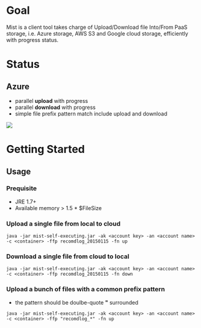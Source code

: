 # Goal
Mist is a client tool takes charge of Upload/Download file Into/From PaaS storage, i.e. Azure storage, AWS S3 and Google cloud storage, efficiently with progress status.

# Status
## Azure
* parallel **upload** with progress
* parallel **download** with progress
* simple file prefix pattern match include upload and download

![](https://lh5.googleusercontent.com/TnDvg2N7Bs-YA87pX_3eP7bhmwZtJqYzsg-LySnMVjTnh8CDW5HxpqHi-01GJZ-FN4L28lsVDttWb44=w1576-h693)

# Getting Started
## Usage
### Prequisite
* JRE 1.7+
* Available memory > 1.5 * $FileSize

### Upload a single file from local to cloud
```
java -jar mist-self-executing.jar -ak <account key> -an <account name> -c <container> -ffp recomdlog_20150115 -fn up
```
### Download a single file from cloud to local
```
java -jar mist-self-executing.jar -ak <account key> -an <account name> -c <container> -ffp recomdlog_20150115 -fn down
```
### Upload a bunch of files with a common prefix pattern
* the pattern should be doulbe-quote **"** surrounded
```
java -jar mist-self-executing.jar -ak <account key> -an <account name> -c <container> -ffp "recomdlog_*" -fn up
```
